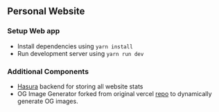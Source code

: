## Personal Website

### Setup Web app

- Install dependencies using `yarn install`
- Run development server using `yarn run dev`

### Additional Components

- [Hasura](https://hasura.io) backend for storing all website stats
- OG Image Generator forked from original vercel [repo](https://github.com/vercel/og-image) to dynamically generate OG images.
